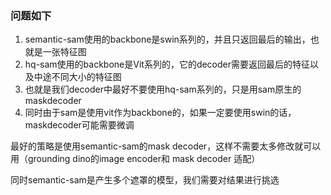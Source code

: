 ### 问题如下

1. semantic-sam使用的backbone是swin系列的，并且只返回最后的输出，也就是一张特征图
2. hq-sam使用的backbone是Vit系列的，它的decoder需要返回最后的特征以及中途不同大小的特征图
3. 也就是我们decoder中最好不要使用hq-sam系列的，只是用sam原生的maskdecoder
4. 同时由于sam是使用vit作为backbone的，如果一定要使用swin的话，maskdecoder可能需要微调

最好的策略是使用semantic-sam的mask decoder，这样不需要太多修改就可以用（grounding dino的image encoder和 mask decoder 适配）

同时semantic-sam是产生多个遮罩的模型，我们需要对结果进行挑选

